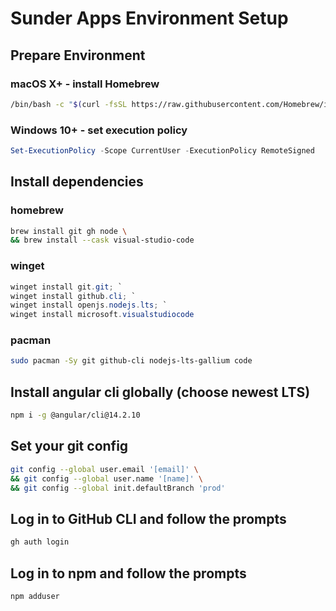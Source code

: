 # Sunder Apps Environment Setup
## Prepare Environment
### macOS X+ - install Homebrew
```bash
/bin/bash -c "$(curl -fsSL https://raw.githubusercontent.com/Homebrew/install/HEAD/install.sh)"
```

### Windows 10+ - set execution policy
```powershell
Set-ExecutionPolicy -Scope CurrentUser -ExecutionPolicy RemoteSigned
```

## Install dependencies
### homebrew
```bash
brew install git gh node \
&& brew install --cask visual-studio-code
```

### winget
```powershell
winget install git.git; `
winget install github.cli; `
winget install openjs.nodejs.lts; `
winget install microsoft.visualstudiocode
```

### pacman
```bash
sudo pacman -Sy git github-cli nodejs-lts-gallium code
```

## Install angular cli globally (choose newest LTS)
```bash
npm i -g @angular/cli@14.2.10
```

## Set your git config
```bash
git config --global user.email '[email]' \
&& git config --global user.name '[name]' \
&& git config --global init.defaultBranch 'prod'
```

## Log in to GitHub CLI and follow the prompts
```bash
gh auth login
```

## Log in to npm and follow the prompts
```bash
npm adduser
```
